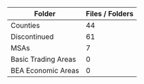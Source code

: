 | Folder              |   Files / Folders |
|---------------------|-------------------|
| Counties            |                44 |
| Discontinued        |                61 |
| MSAs                |                 7 |
| Basic Trading Areas |                 0 |
| BEA Economic Areas  |                 0 |
